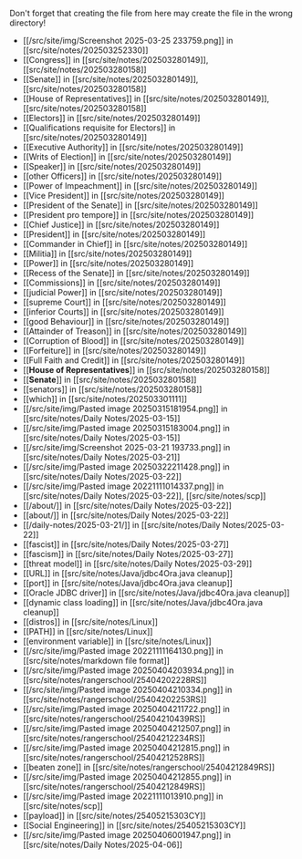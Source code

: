 Don't forget that creating the file from here may create the file in the wrong directory!
- [[/src/site/img/Screenshot 2025-03-25 233759.png]] in [[src/site/notes/202503252330]]
- [[Congress]] in [[src/site/notes/202503280149]], [[src/site/notes/202503280158]]
- [[Senate]] in [[src/site/notes/202503280149]], [[src/site/notes/202503280158]]
- [[House of Representatives]] in [[src/site/notes/202503280149]], [[src/site/notes/202503280158]]
- [[Electors]] in [[src/site/notes/202503280149]]
- [[Qualifications requisite for Electors]] in [[src/site/notes/202503280149]]
- [[Executive Authority]] in [[src/site/notes/202503280149]]
- [[Writs of Election]] in [[src/site/notes/202503280149]]
- [[Speaker]] in [[src/site/notes/202503280149]]
- [[other Officers]] in [[src/site/notes/202503280149]]
- [[Power of Impeachment]] in [[src/site/notes/202503280149]]
- [[Vice President]] in [[src/site/notes/202503280149]]
- [[President of the Senate]] in [[src/site/notes/202503280149]]
- [[President pro tempore]] in [[src/site/notes/202503280149]]
- [[Chief Justice]] in [[src/site/notes/202503280149]]
- [[President]] in [[src/site/notes/202503280149]]
- [[Commander in Chief]] in [[src/site/notes/202503280149]]
- [[Militia]] in [[src/site/notes/202503280149]]
- [[Power]] in [[src/site/notes/202503280149]]
- [[Recess of the Senate]] in [[src/site/notes/202503280149]]
- [[Commissions]] in [[src/site/notes/202503280149]]
- [[judicial Power]] in [[src/site/notes/202503280149]]
- [[supreme Court]] in [[src/site/notes/202503280149]]
- [[inferior Courts]] in [[src/site/notes/202503280149]]
- [[good Behaviour]] in [[src/site/notes/202503280149]]
- [[Attainder of Treason]] in [[src/site/notes/202503280149]]
- [[Corruption of Blood]] in [[src/site/notes/202503280149]]
- [[Forfeiture]] in [[src/site/notes/202503280149]]
- [[Full Faith and Credit]] in [[src/site/notes/202503280149]]
- [[**House of Representatives**]] in [[src/site/notes/202503280158]]
- [[**Senate**]] in [[src/site/notes/202503280158]]
- [[senators]] in [[src/site/notes/202503280158]]
- [[which]] in [[src/site/notes/202503301111]]
- [[/src/site/img/Pasted image 20250315181954.png]] in [[src/site/notes/Daily Notes/2025-03-15]]
- [[/src/site/img/Pasted image 20250315183004.png]] in [[src/site/notes/Daily Notes/2025-03-15]]
- [[/src/site/img/Screenshot 2025-03-21 193733.png]] in [[src/site/notes/Daily Notes/2025-03-21]]
- [[/src/site/img/Pasted image 20250322211428.png]] in [[src/site/notes/Daily Notes/2025-03-22]]
- [[/src/site/img/Pasted image 20221111014337.png]] in [[src/site/notes/Daily Notes/2025-03-22]], [[src/site/notes/scp]]
- [[/about/]] in [[src/site/notes/Daily Notes/2025-03-22]]
- [[about/]] in [[src/site/notes/Daily Notes/2025-03-22]]
- [[/daily-notes/2025-03-21/]] in [[src/site/notes/Daily Notes/2025-03-22]]
- [[fascist]] in [[src/site/notes/Daily Notes/2025-03-27]]
- [[fascism]] in [[src/site/notes/Daily Notes/2025-03-27]]
- [[threat model]] in [[src/site/notes/Daily Notes/2025-03-29]]
- [[URL]] in [[src/site/notes/Java/jdbc4Ora.java cleanup]]
- [[port]] in [[src/site/notes/Java/jdbc4Ora.java cleanup]]
- [[Oracle JDBC driver]] in [[src/site/notes/Java/jdbc4Ora.java cleanup]]
- [[dynamic class loading]] in [[src/site/notes/Java/jdbc4Ora.java cleanup]]
- [[distros]] in [[src/site/notes/Linux]]
- [[PATH]] in [[src/site/notes/Linux]]
- [[environment variable]] in [[src/site/notes/Linux]]
- [[/src/site/img/Pasted image 20221111164130.png]] in [[src/site/notes/markdown file format]]
- [[/src/site/img/Pasted image 20250404203934.png]] in [[src/site/notes/rangerschool/25404202228RS]]
- [[/src/site/img/Pasted image 20250404210334.png]] in [[src/site/notes/rangerschool/25404202253RS]]
- [[/src/site/img/Pasted image 20250404211722.png]] in [[src/site/notes/rangerschool/25404210439RS]]
- [[/src/site/img/Pasted image 20250404212507.png]] in [[src/site/notes/rangerschool/25404212234RS]]
- [[/src/site/img/Pasted image 20250404212815.png]] in [[src/site/notes/rangerschool/25404212528RS]]
- [[beaten zone]] in [[src/site/notes/rangerschool/25404212849RS]]
- [[/src/site/img/Pasted image 20250404212855.png]] in [[src/site/notes/rangerschool/25404212849RS]]
- [[/src/site/img/Pasted image 20221111013910.png]] in [[src/site/notes/scp]]
- [[payload]] in [[src/site/notes/25405215303CY]]
- [[Social Engineering]] in [[src/site/notes/25405215303CY]]
- [[/src/site/img/Pasted image 20250406001947.png]] in [[src/site/notes/Daily Notes/2025-04-06]]